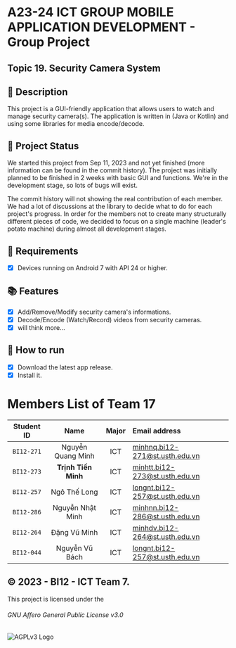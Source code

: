 # A23-24 ICT GROUP MOBILE APPLICATION DEVELOPMENT - Group Project
## Topic 19. Security Camera System

## 📝 Description
This project is a GUI-friendly application that allows users to watch and manage security camera(s). The application is written in (Java or Kotlin) and using some libraries for media encode/decode.

## 📝 Project Status
We started this project from Sep 11, 2023 and not yet finished (more information can be found in the commit history). The project was initially planned to be finished in 2 weeks with basic GUI and functions. We're in the development stage, so lots of bugs will exist.

The commit history will not showing the real contribution of each member. We had a lot of discussions at the library to decide what to do for each project's progress. 
In order for the members not to create many structurally different pieces of code, we decided to focus on a single machine (leader's potato machine) during almost all development stages.

## 📝 Requirements
- [x] Devices running on Android 7 with API 24 or higher.

## 📚 Features
- [x] Add/Remove/Modify security camera's informations.
- [x] Decode/Encode (Watch/Record) videos from security cameras.
- [x] will think more...

## 📝 How to run
- [x] Download the latest app release.
- [x] Install it.

# Members List of Team 17
|Student ID| Name | Major | Email address|
|:---:|:---:|:---:|:---|
|`BI12-271`|Nguyễn Quang Minh|ICT|minhnq.bi12-271@st.usth.edu.vn|
|`BI12-273`|**Trịnh Tiến Minh**|ICT|minhtt.bi12-273@st.usth.edu.vn|
|`BI12-257`|Ngô Thế Long|ICT|longnt.bi12-257@st.usth.edu.vn|
|`BI12-286`|Nguyễn Nhật Minh|ICT|minhnn.bi12-286@st.usth.edu.vn|
|`BI12-264`|Đặng Vũ Minh|ICT|minhdv.bi12-264@st.usth.edu.vn|
|`BI12-044`|Nguyễn Vũ Bách|ICT|longnt.bi12-257@st.usth.edu.vn|

## ©️ 2023 - BI12 - ICT Team 7.
This project is licensed under the
###### GNU Affero General Public License v3.0
![AGPLv3 Logo](https://www.gnu.org/graphics/agplv3-155x51.png)